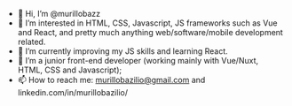 - 👋 Hi, I’m @murillobazz
- 👀 I’m interested in HTML, CSS, Javascript, JS frameworks such as Vue and React, and pretty much anything web/software/mobile development related.
- 🌱 I’m currently improving my JS skills and learning React.
- 💞️ I’m a junior front-end developer (working mainly with Vue/Nuxt, HTML, CSS and Javascript);
- 📫 How to reach me: murillobazilio@gmail.com and linkedin.com/in/murillobazilio/

<!---
murillobazz/murillobazz is a ✨ special ✨ repository because its `README.md` (this file) appears on your GitHub profile.
You can click the Preview link to take a look at your changes.
--->
